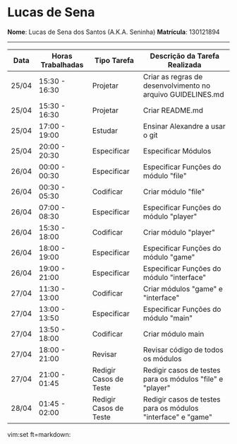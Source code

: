 # Lucas de Sena

**Nome**: Lucas de Sena dos Santos (A.K.A. Seninha)
**Matrícula**: 130121894

---------------------------------------------------

 Data | Horas Trabalhadas | Tipo Tarefa            | Descrição da Tarefa Realizada
------|-------------------|------------------------|------------------------------
25/04 | 15:30 - 16:30     | Projetar               | Criar as regras de desenvolvimento no arquivo GUIDELINES.md
25/04 | 15:30 - 16:30     | Projetar               | Criar README.md
25/04 | 17:00 - 19:00     | Estudar                | Ensinar Alexandre a usar o git
25/04 | 20:00 - 20:30     | Especificar            | Especificar Módulos
26/04 | 00:00 - 00:30     | Especificar            | Especificar Funções do módulo "file"
26/04 | 00:30 - 05:30     | Codificar              | Criar módulo "file"
26/04 | 07:00 - 08:30     | Especificar            | Especificar Funções do módulo "player"
26/04 | 15:30 - 18:00     | Codificar              | Criar módulo "player"
26/04 | 18:00 - 19:00     | Especificar            | Especificar Funções do módulo "game"
26/04 | 19:00 - 21:00     | Especificar            | Especificar Funções do módulo "interface"
27/04 | 11:30 - 13:00     | Codificar              | Criar módulos "game" e "interface"
27/04 | 13:00 - 13:50     | Especificar            | Especificar Funções do módulo "main"
27/04 | 13:50 - 18:00     | Codificar              | Criar módulo main
27/04 | 18:00 - 21:00     | Revisar                | Revisar código de todos os módulos
27/04 | 21:00 - 01:45     | Redigir Casos de Teste | Redigir casos de testes para os módulos "file" e "player"
28/04 | 01:45 - 02:00     | Redigir Casos de Teste | Redigir casos de testes para os módulos "interface" e "game"

vim:set ft=markdown:
